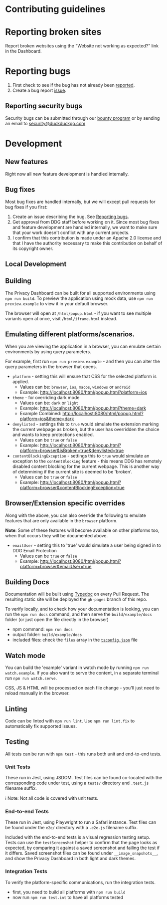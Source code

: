 # Contributing guidelines

# Reporting broken sites

Report broken websites using the "Website not working as expected?" link in the Dashboard.

# Reporting bugs

1. First check to see if the bug has not already been [reported](https://github.com/duckduckgo/privacy-dashboard/issues).
2. Create a bug report [issue](https://github.com/duckduckgo/privacy-dashboard/issues/new?template=bug_report.md).

## Reporting security bugs

Security bugs can be submitted through our [bounty program](https://hackerone.com/duckduckgo/reports/new?type=team&report_type=vulnerability) or by sending an email to security@duckduckgo.com

# Development

## New features

Right now all new feature development is handled internally.

## Bug fixes

Most bug fixes are handled internally, but we will except pull requests for bug fixes if you first:
1. Create an issue describing the bug. See [Reporting bugs](CONTRIBUTING.md#reporting-bugs).
2. Get approval from DDG staff before working on it. Since most bug fixes and feature development are handled internally, we want to make sure that your work doesn't conflict with any current projects.
3. I confirm that this contribution is made under an Apache 2.0 license and that I have the authority necessary to make this contribution on behalf of its copyright owner.

## Local Development

## Building

The Privacy Dashboard can be built for all supported environments using
`npm run build`. To preview the application using mock data, use
`npm run preview.example` to view it in your default browser.

The browser will open at `/html/popup.html` - if you want to see multiple variants
open at once, visit `/html/iframe.html` instead.

## Emulating different platforms/scenarios.

When you are viewing the application in a browser, you can emulate certain environments
by using query parameters.

For example, first run `npm run preview.example` - and then you can alter the query parameters
in the browser that opens.

- `platform` - setting this will ensure that CSS for the selected platform is applied.
    - Values can be: `browser`, `ios`, `macos`, `windows` or `android`
    - Example: [http://localhost:8080/html/popup.html?platform=ios](http://localhost:8080/html/popup.html?platform=ios)
- `theme` - for overriding dark mode
    - Values can be: `dark` or `light`
    - Example: [http://localhost:8080/html/popup.html?theme=dark](http://localhost:8080/html/popup.html?theme=dark)
    - Example Combined: [http://localhost:8080/html/popup.html?platform=ios&theme=dark](http://localhost:8080/html/popup.html?platform=ios&theme=dark)
- `denylisted` - settings this to `true` would simulate the extension marking the current webpage
  as broken, but the user has overridden the choice and wants to keep protections enabled.
    - Values can be `true` or `false`
    - Example: [http://localhost:8080/html/popup.html?platform=browser&isBroken=true&denylisted=true](http://localhost:8080/html/popup.html?platform=browser&isBroken=true&denylisted=true)
- `contentBlockingException` - settings this to `true` would simulate an exception to the `contentBlocking` feature - this means DDG has remotely
  disabled content blocking for the current webpage. This is another way of determining if the current site is deemed to be 'broken'.
    - Values can be `true` or `false`
    - Example: [http://localhost:8080/html/popup.html?platform=browser&contentBlockingException=true](http://localhost:8080/html/popup.html?platform=browser&contentBlockingException=true)

## Browser/Extension specific overrides

Along with the above, you can also override the following to emulate features that are only available in the `browser` platform.

**Note**: Some of these features will become available on other platforms too, when that occurs
they will be documented above.

- `emailUser` - setting this to 'true' would simulate a user being signed in to DDG Email Protection
    - Values can be `true` or `false`
    - Example: [http://localhost:8080/html/popup.html?platform=browser&emailUser=true](http://localhost:8080/html/popup.html?platform=browser&emailUser=true)

## Building Docs

Documentation will be built using [Typedoc](https://typedoc.org/) on every Pull Request. The resulting static site will be deployed the
`gh-pages` branch of this repo.

To verify locally, and to check how your documentation is looking, you can run the `npm run docs` command, and then
serve the `build/example/docs` folder (or just open the file directly in the browser)

- npm command: `npm run docs`
- output folder: `build/example/docs`
- included files: check the `files` array in the [`tsconfig.json`](./tsconfig.json) file

## Watch mode

You can build the 'example' variant in watch mode by running `npm run watch.example`.
If you also want to serve the content, in a separate terminal run `npm run watch.serve`.

CSS, JS & HTML will be processed on each file change - you'll just need to reload manually in the browser.

## Linting

Code can be linted with `npm run lint`. Use `npm run lint.fix` to automatically
fix supported issues.

## Testing

All tests can be run with `npm test` - this runs both unit and end-to-end
tests.

### Unit Tests

These run in Jest, using JSDOM. Test files can be found co-located with the
corresponding code under test, using a `tests/` directory and `.test.js`
filename suffix.

ℹ️ Note: Not all code is covered with unit tests.

### End-to-end Tests

These run in Jest, using Playwright to run a Safari instance. Test files can be
found under the `e2e/` directory with a `.e2e.js` filename suffix.

Included with the end-to-end tests is a visual regression testing setup. Tests
can use the `testScreenshot` helper to confirm that the page looks as expected,
by comparing it against a saved screenshot and failing the test if it differs.
Saved screenshot files can be found under `__image_snapshots__`, and show the
Privacy Dashboard in both light and dark themes.

### Integration Tests

To verify the platform-specific communications, run the integration tests.

- first, you need to build all platforms with `npm run build`
- now run `npm run test.int` to have all platforms tested

